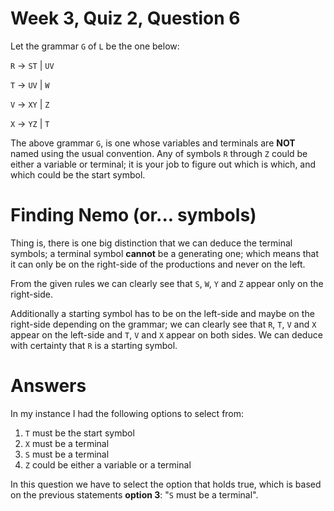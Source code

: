 # Week 3, Quiz 2, Question 6

Let the grammar `G` of `L` be the one below:

`R` → `ST` | `UV`

`T` → `UV` | `W`

`V` → `XY` | `Z`

`X` → `YZ` | `T`

The above grammar `G`, is one whose variables and terminals are **NOT** named using the usual convention. 
Any of symbols `R` through `Z` could be either a variable or terminal; it is your job to figure out which is 
which, and which could be the start symbol.

# Finding Nemo (or... symbols)

Thing is, there is one big distinction that we can deduce the terminal symbols; a terminal symbol **cannot** be
a generating one; which means that it can only be on the right-side of the productions and never on the left.

From the given rules we can clearly see that `S`, `W`, `Y` and `Z` appear only on the right-side.

Additionally a starting symbol has to be on the left-side and maybe on the right-side depending on the grammar;
we can clearly see that `R`, `T`, `V` and `X` appear on the left-side and `T`, `V` and `X` appear on both sides.
We can deduce with certainty that `R` is a starting symbol.

# Answers

In my instance I had the following options to select from:

 1. `T` must be the start symbol
 2. `X` must be a terminal
 3. `S` must be a terminal
 4. `Z` could be either a variable or a terminal
 

In this question we have to select the option that holds true, which is 
based on the previous statements **option 3**: "`S` must be a terminal".